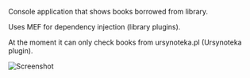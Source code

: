 Console application that shows books borrowed from library.

Uses MEF for dependency injection (library plugins).

At the moment it can only check books from ursynoteka.pl (Ursynoteka plugin).

![Screenshot](http://if.pw.edu.pl/~ludwik/images/libcheck.png)
